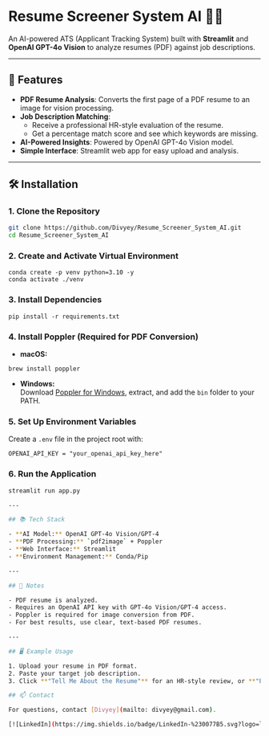# Resume Screener System AI 🧠📄

An AI-powered ATS (Applicant Tracking System) built with **Streamlit** and **OpenAI GPT-4o Vision** to analyze resumes (PDF) against job descriptions.

---

## 🚀 Features

- **PDF Resume Analysis**: Converts the first page of a PDF resume to an image for vision processing.
- **Job Description Matching**: 
  - Receive a professional HR-style evaluation of the resume.
  - Get a percentage match score and see which keywords are missing.
- **AI-Powered Insights**: Powered by OpenAI GPT-4o Vision model.
- **Simple Interface**: Streamlit web app for easy upload and analysis.

---

## 🛠️ Installation

### 1. Clone the Repository

```bash
git clone https://github.com/Divyey/Resume_Screener_System_AI.git
cd Resume_Screener_System_AI
```

### 2. Create and Activate Virtual Environment
```
conda create -p venv python=3.10 -y
conda activate ./venv
```
### 3. Install Dependencies
```
pip install -r requirements.txt
```
### 4. Install Poppler (Required for PDF Conversion)

- **macOS:**
```
brew install poppler
```

- **Windows:**  
Download [Poppler for Windows](https://github.com/oschwartz10612/poppler-windows/releases), extract, and add the `bin` folder to your PATH.

### 5. Set Up Environment Variables

Create a `.env` file in the project root with:
```env
OPENAI_API_KEY = "your_openai_api_key_here"
```
### 6. Run the Application
```bash
streamlit run app.py

---

## 📚 Tech Stack

- **AI Model:** OpenAI GPT-4o Vision/GPT-4
- **PDF Processing:** `pdf2image` + Poppler
- **Web Interface:** Streamlit
- **Environment Management:** Conda/Pip

---

## 📌 Notes

- PDF resume is analyzed.
- Requires an OpenAI API key with GPT-4o Vision/GPT-4 access.
- Poppler is required for image conversion from PDF.
- For best results, use clear, text-based PDF resumes.

---

## 🖥️ Example Usage

1. Upload your resume in PDF format.
2. Paste your target job description.
3. Click **"Tell Me About the Resume"** for an HR-style review, or **"Percentage match"** for a match score and missing keywords.

## 📫 Contact

For questions, contact [Divyey](mailto: divyey@gmail.com).

[![LinkedIn](https://img.shields.io/badge/LinkedIn-%230077B5.svg?logo=linkedin&logoColor=white)](https://linkedin.com/in/divyey-arora-58b4a6202) 





